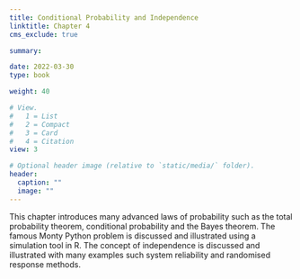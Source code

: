 ```yaml
---
title: Conditional Probability and Independence
linktitle: Chapter 4
cms_exclude: true

summary: 

date: 2022-03-30
type: book

weight: 40

# View.
#   1 = List
#   2 = Compact
#   3 = Card
#   4 = Citation
view: 3

# Optional header image (relative to `static/media/` folder).
header:
  caption: ""
  image: ""
---
```


This chapter introduces many advanced laws of probability such as the total probability theorem, conditional probability and the Bayes theorem. The famous Monty Python problem is discussed and illustrated using a simulation tool in R. The concept of independence is discussed and illustrated with many examples such system reliability and randomised response methods. 
